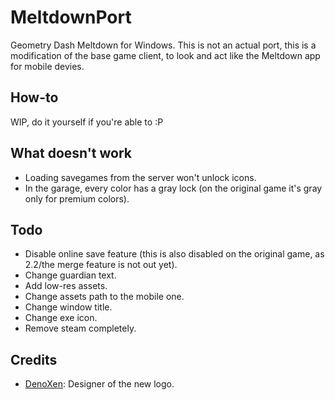 # MeltdownPort
Geometry Dash Meltdown for Windows. This is not an actual port, this is a modification of the base game client, to look and act like the Meltdown app for mobile devies.

## How-to

WIP, do it yourself if you're able to :P

## What doesn't work
- Loading savegames from the server won't unlock icons.
- In the garage, every color has a gray lock (on the original game it's gray only for premium colors).
  
## Todo
- Disable online save feature (this is also disabled on the original game, as 2.2/the merge feature is not out yet).
- Change guardian text.
- Add low-res assets.
- Change assets path to the mobile one.
- Change window title.
- Change exe icon.
- Remove steam completely.

## Credits

- [DenoXen](https://github.com/DenoXen): Designer of the new logo.